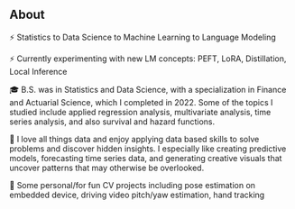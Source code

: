 
<!--
**cdreetz/cdreetz** is a ✨ _special_ ✨ repository because its `README.md` (this file) appears on your GitHub profile.

Here are some ideas to get you started:




- 💬 Ask me about ...
- 📫 How to reach me: ...
- 😄 Pronouns: ...
- ⚡ Fun fact: ...
-->
## About

⚡ Statistics to Data Science to Machine Learning to Language Modeling

⚡ Currently experimenting with new LM concepts: PEFT, LoRA, Distillation, Local Inference

🎓 B.S. was in Statistics and Data Science, with a specialization in Finance and Actuarial Science, which I completed in 2022. Some of the topics I studied include applied regression analysis, multivariate analysis, time series analysis, and also survival and hazard functions.

🌱 I love all things data and enjoy applying data based skills to solve problems and discover hidden insights. I especially like creating predictive models, forecasting time series data, and generating creative visuals that uncover patterns that may otherwise be overlooked.


🔭 Some personal/for fun CV projects including pose estimation on embedded device, driving video pitch/yaw estimation, hand tracking

